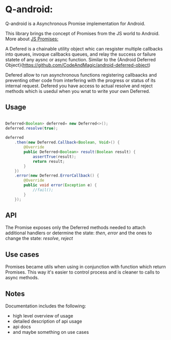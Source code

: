 # Q-android: 

Q-android is a Asynchronous Promise implementation for Android.

This library brings the concept of Promises from the JS world to Android.  More about [JS Promises:](https://developer.mozilla.org/en-US/docs/Mozilla/JavaScript_code_modules/Promise.jsm/Promise#Constructor)

A Defered is a chainable utility object whic can resgister multiple callbacks into queues, invoque callbacks queues, and relay the success or failure statete of any aysnc or async function. Similar to the {Android Deferred Object}(https://github.com/CodeAndMagic/android-deferred-object)

Defered allow to run asynchronous functions registering callbaacks and preventing other code from interfering with the progress or status of its internal request. Defered you have access to actual resolve and reject methods which is usedul when you wnat to write your own Deferred.


## Usage

```java

Deferred<Boolean> deferred= new Deferred<>();
deferred.resolve(true);
        
deferred
    .then(new Deferred.Callback<Boolean, Void>() {
        @Override
        public Deferred<Boolean> result(Boolean result) {
            assertTrue(result);
            return result;
        }
    })
    .error(new Deferred.ErrorCallback() {
        @Override
        public void error(Exception e) {
            //fail();
        }
    });
````

## API
The Promise exposes only the Deferred methods needed to attach additional handlers or determine the state: *then*, *error* and the ones to change the state: *resolve*, *reject*

## Use cases
Promises became utils when using in conjunction with function which return Promises. This way it's easier to control process and is cleaner to calls to async methods. 


## Notes
Documentation includes the following:
* high level overview of usage
* detailed description of api usage
* api docs
* and maybe something on use cases
